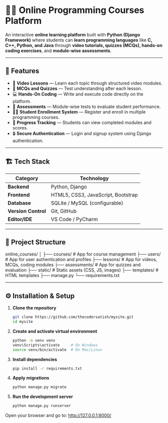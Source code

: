 # 🧑‍💻 Online Programming Courses Platform

An interactive **online learning platform** built with **Python (Django Framework)** where students can **learn programming languages** like **C, C++, Python, and Java** through **video tutorials, quizzes (MCQs), hands-on coding exercises**, and **module-wise assessments**.

---

## 🚀 Features

- 🎥 **Video Lessons** — Learn each topic through structured video modules.  
- 🧠 **MCQs and Quizzes** — Test understanding after each lesson.  
- 💻 **Hands-On Coding** — Write and execute code directly on the platform.  
- 📝 **Assessments** — Module-wise tests to evaluate student performance.  
- 👨‍🎓 **Student Enrollment System** — Register and enroll in multiple programming courses.  
- 🧾 **Progress Tracking** — Students can view completed modules and scores.  
- 🔒 **Secure Authentication** — Login and signup system using Django authentication.  

---

## 🏗️ Tech Stack

| Category | Technology |
|-----------|-------------|
| **Backend** | Python, Django |
| **Frontend** | HTML5, CSS3, JavaScript, Bootstrap |
| **Database** | SQLite / MySQL (configurable) |
| **Version Control** | Git, GitHub |
| **Editor/IDE** | VS Code / PyCharm |

---

## 📁 Project Structure
online_courses/
│
├── courses/ # App for course management
├── users/ # App for user authentication and profiles
├── lessons/ # App for videos, MCQs, coding modules
├── assessments/ # App for quizzes and evaluation
├── static/ # Static assets (CSS, JS, images)
├── templates/ # HTML templates
├── manage.py
└── requirements.txt

---

## ⚙️ Installation & Setup

1. **Clone the repository**
   ```bash
   git clone https://github.com/thecodersatish/mysite.git
   cd mysite

2. **Create and activate virtual environment**
   ```bash
   python -m venv venv
   venv\Scripts\activate     # On Windows  
   source venv/bin/activate  # On Mac/Linux  

4. **Install dependencies**
   ```bash
   pip install -r requirements.txt
5. **Apply migrations**
   ```bash
   python manage.py migrate
6. **Run the development server**
   ```bash
   python manage.py runserver

Open your browser and go to: http://127.0.0.1:8000/
